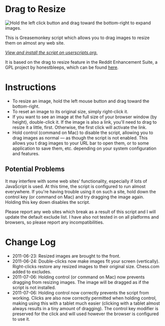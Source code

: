 # Drag to Resize

![Hold the left click button and drag toward the bottom-right to expand images.](http://i.minus.com/ibsMS6DJBWKxZU.jpg)

This is Greasemonkey script which allows you to drag images to resize them on
almost any web site.

*[View and install the script on userscripts.org.](https://userscripts.org/scripts/show/105403)*


It is based on the drag to resize feature in the Reddit Enhancement Suite, a
GPL project by honestbleeps, which can be found
[here](https://redditenhancementsuite.com/).

# Instructions

* To resize an image, hold the left mouse button and drag toward the
bottom-right.
* To reset an image to its original size, simply right-click it.
* If you want to see an image at the full size of your browser window (by
height), double-click it. If the image is also a link, you'll need to drag to
resize it a little, first. Otherwise, the first click will activate the link.
* Hold control (command on Mac) to disable the script, allowing you to drag
images as normal — as though the script is not enabled. This allows you t
drag images to your URL bar to open them, or to some application to save them,
etc. depending on your system configuration and features.

## Potential Problems

It may interfere with some web sites' functionality, especially if lots of
JavaScript is used. At this time, the script is configured to run almost
everywhere. If you're having trouble using it on such a site, hold down the
control key (or command on Mac) and try dragging the image again. Holding this
key down disables the script.

Please report any web sites which break as a result of this script and I will
update the default exclude list. I have also not tested in on all platforms and
browsers, so please report any incompatibilities.

# Change Log

* 2011-06-23: Resized images are brought to the front.
* 2011-06-24: Double-clicks now make images fit your screen (vertically). 
Right-clicks restore any resized images to their original size. Chess.com added
to excludes.
* 2011-07-06: Holding control (or command on Mac) now prevents dragging from
resizing images. The image will be dragged as if the script is not installed.
* 2011-07-06: Holding control now correctly prevents the script from working.
Clicks are also now correctly permitted when holding control, making using this
with a tablet much easier (clicking with a tablet almost always results in a
tiny amount of dragging). The control key modifier is preserved for the click
and will used however the browser is configured to use it.

